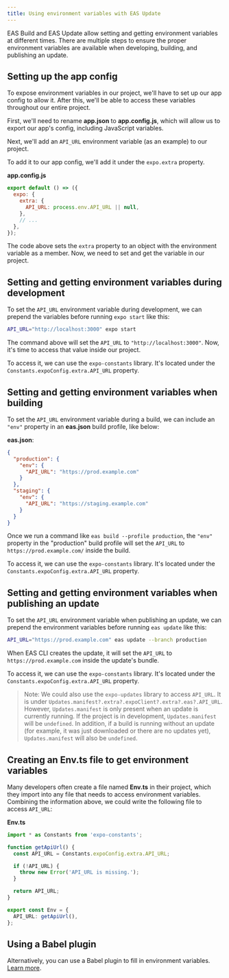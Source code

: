 ```yaml
---
title: Using environment variables with EAS Update
---
```


EAS Build and EAS Update allow setting and getting environment variables at different times. There are multiple steps to ensure the proper environment variables are available when developing, building, and publishing an update.

## Setting up the app config

To expose environment variables in our project, we'll have to set up our app config to allow it. After this, we'll be able to access these variables throughout our entire project.

First, we'll need to rename **app.json** to **app.config.js**, which will allow us to export our app's config, including JavaScript variables.

Next, we'll add an `API_URL` environment variable (as an example) to our project.

To add it to our app config, we'll add it under the `expo.extra` property.

**app.config.js**

```js
export default () => ({
  expo: {
    extra: {
      API_URL: process.env.API_URL || null,
    },
    // ...
  },
});
```

The code above sets the `extra` property to an object with the environment variable as a member. Now, we need to set and get the variable in our project.

## Setting and getting environment variables during development

To set the `API_URL` environment variable during development, we can prepend the variables before running `expo start` like this:

```bash
API_URL="http://localhost:3000" expo start
```

The command above will set the `API_URL` to `"http://localhost:3000"`. Now, it's time to access that value inside our project.

To access it, we can use the `expo-constants` library. It's located under the `Constants.expoConfig.extra.API_URL` property.

## Setting and getting environment variables when building

To set the `API_URL` environment variable during a build, we can include an `"env"` property in an **eas.json** build profile, like below:

**eas.json**:

```json
{
  "production": {
    "env": {
      "API_URL": "https://prod.example.com"
    }
  },
  "staging": {
    "env": {
      "API_URL": "https://staging.example.com"
    }
  }
}
```

Once we run a command like `eas build --profile production`, the `"env"` property in the "production" build profile will set the `API_URL` to `https://prod.example.com/` inside the build.

To access it, we can use the `expo-constants` library. It's located under the `Constants.expoConfig.extra.API_URL` property.

## Setting and getting environment variables when publishing an update

To set the `API_URL` environment variable when publishing an update, we can prepend the environment variables before running `eas update` like this:

```bash
API_URL="https://prod.example.com" eas update --branch production
```

When EAS CLI creates the update, it will set the `API_URL` to `https://prod.example.com` inside the update's bundle.

To access it, we can use the `expo-constants` library. It's located under the `Constants.expoConfig.extra.API_URL` property.

> Note: We could also use the `expo-updates` library to access `API_URL`. It is under `Updates.manifest?.extra?.expoClient?.extra?.eas?.API_URL`. However, `Updates.manifest` is only present when an update is currently running. If the project is in development, `Updates.manifest` will be `undefined`. In addition, if a build is running without an update (for example, it was just downloaded or there are no updates yet), `Updates.manifest` will also be `undefined`.

## Creating an Env.ts file to get environment variables

Many developers often create a file named **Env.ts** in their project, which they import into any file that needs to access environment variables. Combining the information above, we could write the following file to access `API_URL`:

**Env.ts**

```ts
import * as Constants from 'expo-constants';

function getApiUrl() {
  const API_URL = Constants.expoConfig.extra.API_URL;

  if (!API_URL) {
    throw new Error('API_URL is missing.');
  }

  return API_URL;
}

export const Env = {
  API_URL: getApiUrl(),
};
```

## Using a Babel plugin

Alternatively, you can use a Babel plugin to fill in environment variables. [Learn more](/guides/environment-variables/#using-babel-to-replace-variables).
